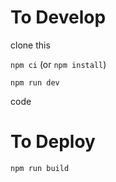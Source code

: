 # To Develop

clone this

`npm ci` (or `npm install`)

`npm run dev`

code

# To Deploy

`npm run build`
